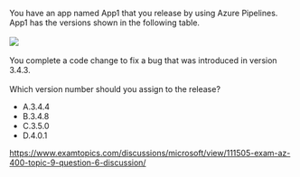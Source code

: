 You have an app named App1 that you release by using Azure Pipelines. App1 has the versions shown in the following table.<br/><br/><img src="https://img.examtopics.com/az-400/image70.png"/><br/><br/>You complete a code change to fix a bug that was introduced in version 3.4.3.<br/><br/>Which version number should you assign to the release?<ul><li class="multi-choice-item"><span class="multi-choice-letter" data-choice-letter="A">A.</span>3.4.4</li><li class="multi-choice-item"><span class="multi-choice-letter" data-choice-letter="B">B.</span>3.4.8</li><li class="multi-choice-item"><span class="multi-choice-letter" data-choice-letter="C">C.</span>3.5.0</li><li class="multi-choice-item correct-hidden"><span class="multi-choice-letter" data-choice-letter="D">D.</span>4.0.1</li></ul><p><a href="https://www.examtopics.com/discussions/microsoft/view/111505-exam-az-400-topic-9-question-6-discussion/">https://www.examtopics.com/discussions/microsoft/view/111505-exam-az-400-topic-9-question-6-discussion/</a></p><script src="https://giscus.app/client.js"                    data-repo="azsamples/az204"                    data-repo-id="R_kgDOMRXzDQ"                    data-category="General"                    data-category-id="DIC_kwDOMRXzDc4Cgi27"                    data-mapping="pathname"                    data-strict="0"                    data-reactions-enabled="0"                    data-emit-metadata="0"                    data-input-position="bottom"                    data-theme="preferred_color_scheme"                    data-lang="en"                    crossorigin="anonymous"                    async>                    </script>